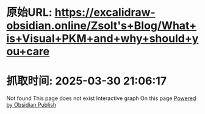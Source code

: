 # 原始URL: https://excalidraw-obsidian.online/Zsolt's+Blog/What+is+Visual+PKM+and+why+should+you+care

# 抓取时间: 2025-03-30 21:06:17

Not found
This page does not exist
Interactive graph
On this page
[Powered by Obsidian Publish](https://publish.obsidian.md)
